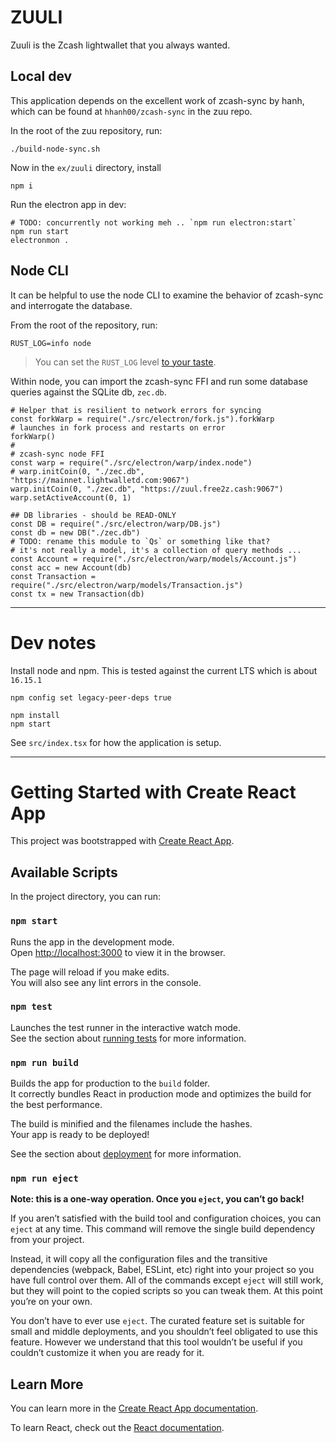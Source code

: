 # ZUULI

Zuuli is the Zcash lightwallet that you always wanted.


## Local dev

This application depends on the excellent work of zcash-sync by hanh,
which can be found at `hhanh00/zcash-sync` in the zuu repo.

In the root of the zuu repository, run:

```
./build-node-sync.sh
```

Now in the `ex/zuuli` directory, install

```
npm i
```

Run the electron app in dev:

```
# TODO: concurrently not working meh .. `npm run electron:start`
npm run start
electronmon .
```

## Node CLI

It can be helpful to use the node CLI to examine the behavior of
zcash-sync and interrogate the database.

From the root of the repository, run:

```
RUST_LOG=info node
```

> You can set the `RUST_LOG` level
> [to your taste](https://docs.rs/env_logger/latest/env_logger/).

Within node, you can import the zcash-sync FFI and
run some database queries against the SQLite db, `zec.db`.

```nodejs
# Helper that is resilient to network errors for syncing
const forkWarp = require("./src/electron/fork.js").forkWarp
# launches in fork process and restarts on error
forkWarp()
#
# zcash-sync node FFI
const warp = require("./src/electron/warp/index.node")
# warp.initCoin(0, "./zec.db", "https://mainnet.lightwalletd.com:9067")
warp.initCoin(0, "./zec.db", "https://zuul.free2z.cash:9067")
warp.setActiveAccount(0, 1)

## DB libraries - should be READ-ONLY
const DB = require("./src/electron/warp/DB.js")
const db = new DB("./zec.db")
# TODO: rename this module to `Qs` or something like that?
# it's not really a model, it's a collection of query methods ...
const Account = require("./src/electron/warp/models/Account.js")
const acc = new Account(db)
const Transaction = require("./src/electron/warp/models/Transaction.js")
const tx = new Transaction(db)
```



-------

# Dev notes

Install node and npm.
This is tested against the current LTS which is about `16.15.1`

```
npm config set legacy-peer-deps true
```

```
npm install
npm start
```

See `src/index.tsx` for how the application is setup.


------------


# Getting Started with Create React App

This project was bootstrapped with [Create React App](https://github.com/facebook/create-react-app).

## Available Scripts

In the project directory, you can run:

### `npm start`

Runs the app in the development mode.\
Open [http://localhost:3000](http://localhost:3000) to view it in the browser.

The page will reload if you make edits.\
You will also see any lint errors in the console.

### `npm test`

Launches the test runner in the interactive watch mode.\
See the section about [running tests](https://facebook.github.io/create-react-app/docs/running-tests) for more information.

### `npm run build`

Builds the app for production to the `build` folder.\
It correctly bundles React in production mode and optimizes the build for the best performance.

The build is minified and the filenames include the hashes.\
Your app is ready to be deployed!

See the section about [deployment](https://facebook.github.io/create-react-app/docs/deployment) for more information.

### `npm run eject`

**Note: this is a one-way operation. Once you `eject`, you can’t go back!**

If you aren’t satisfied with the build tool and configuration choices, you can `eject` at any time. This command will remove the single build dependency from your project.

Instead, it will copy all the configuration files and the transitive dependencies (webpack, Babel, ESLint, etc) right into your project so you have full control over them. All of the commands except `eject` will still work, but they will point to the copied scripts so you can tweak them. At this point you’re on your own.

You don’t have to ever use `eject`. The curated feature set is suitable for small and middle deployments, and you shouldn’t feel obligated to use this feature. However we understand that this tool wouldn’t be useful if you couldn’t customize it when you are ready for it.

## Learn More

You can learn more in the [Create React App documentation](https://facebook.github.io/create-react-app/docs/getting-started).

To learn React, check out the [React documentation](https://reactjs.org/).

